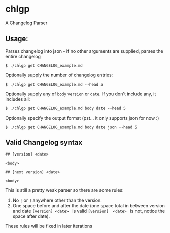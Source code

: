 # chlgp

A Changelog Parser

## Usage:

Parses changelog into json - if no other arguments are supplied, parses the entire changelog
```
$ ./chlgp get CHANGELOG_example.md 
```

Optionally supply the number of changelog entries:
```
$ ./chlgp get CHANGELOG_example.md --head 5
```

Optionally supply any of `body` `version` or `date`. If you don't include any, it includes all:
```
$ ./chlgp get CHANGELOG_example.md body date --head 5 
```

Optionally specify the output format (pst... it only supports json for now :)

```
$ ./chlgp get CHANGELOG_example.md body date json --head 5 
```

## Valid Changelog syntax

```
## [version] <date> 

<body>

## [next version] <date>

<body>
```

This is still a pretty weak parser so there are some rules:
1. No `[` or `]` anywhere other than the version.
2. One space before and after the date (one space total in between version and date `[version] <date> ` is valid `[version]  <date> ` is not, notice the space after date).

These rules will be fixed in later iterations

